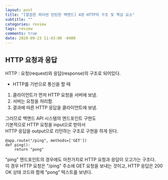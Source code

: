 ```yaml
---
layout: post
title: "[깔끔한 파이썬 탄탄한 백엔드] 4장 HTTP의 구조 및 핵심 요소"
subtitle: ""
categories: review
tags: review
comments: true
date: 2020-09-23 11:43:00 -0400
---
```


## HTTP 요청과 응답
HTTP : 요청(request)와 응답(response)의 구조로 되어있다.    

- HTTP를 기반으로 통신을 할 때  
1. 클라이언트가 먼저 HTTP 요청을 서버에 보냄.  
2. 서버는 요청을 처리함.    
3. 결과에 따른 HTTP 응답을 클라이언트에 보냄.   

그러므로 백엔드 API 시스템의 엔드포인트 구현도  
기본적으로 HTTP 요청을 input으로 받아서  
HTTP 응답을 output으로 리턴하는 구조로 구현을 하게 된다.    

```
@app.route("/ping", methods=['GET'])
def ping():
    return "pong"
```

"ping" 엔드포인트의 경우에도 마찬가지로 HTTP 요청과 응답이 오고가는 구조다.     
이 경우 HTTP 요청은 "/ping" 주소에 GET 요청을 보내는 것이고, HTTP 응답은 200 OK 상태 코드와 함께 "pong" 텍스트를 보낸다.    
